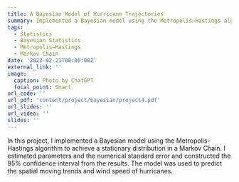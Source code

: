 ```yaml
---
title: A Bayesian Model of Hurricane Trajectories
summary: Implemented a Bayesian model using the Metropolis–Hastings algorithm to predict hurricane trajectories.
tags:
  - Statistics
  - Bayesian Statistics
  - Metropolis–Hastings
  - Markov Chain
date: '2022-02-21T00:00:00Z'
external_link: ''
image:
  caption: Photo by ChatGPT
  focal_point: Smart
url_code: ''
url_pdf: 'content/project/bayesian/project4.pdf'
url_slides: ''
url_video: ''
slides: ''
---
```


In this project, I implemented a Bayesian model using the Metropolis–Hastings algorithm to achieve a stationary distribution in a Markov Chain. I estimated parameters and the numerical standard error and constructed the 95% confidence interval from the results. The model was used to predict the spatial moving trends and wind speed of hurricanes.
